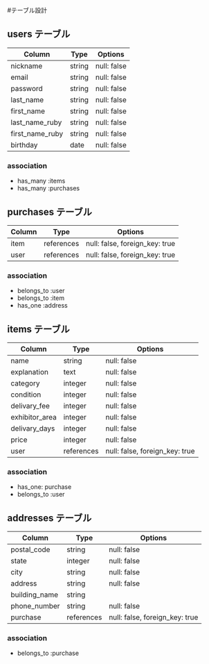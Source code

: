 #テーブル設計

## users テーブル

| Column          | Type   | Options     |
| --------------- | ------ | ----------- |
| nickname        | string | null: false |
| email           | string | null: false |
| password        | string | null: false |
| last_name       | string | null: false |
| first_name      | string | null: false |
| last_name_ruby  | string | null: false |
| first_name_ruby | string | null: false |
| birthday        | date   | null: false |

### association
- has_many :items
- has_many :purchases

## purchases テーブル
| Column | Type        | Options                        |
| ------ | ----------- | ------------------------------ |
| item   | references  | null: false, foreign_key: true |
| user   | references  | null: false, foreign_key: true |

### association
- belongs_to :user
- belongs_to :item
- has_one :address

## items テーブル
| Column         | Type       | Options                        |
| -------------- | ---------- | ------------------------------ |
| name           | string     | null: false                    |
| explanation    | text       | null: false                    |
| category       | integer    | null: false                    |
| condition      | integer    | null: false                    |
| delivary_fee   | integer    | null: false                    |
| exhibitor_area | integer    | null: false                    |
| delivary_days  | integer    | null: false                    |
| price          | integer    | null: false                    |
| user           | references | null: false, foreign_key: true |

### association
- has_one: purchase
- belongs_to :user


## addresses テーブル
| Column        | Type       | Options                        |
| ------------- | -----------| ------------------------------ |
| postal_code   | string     | null: false                    |
| state         | integer    | null: false                    |
| city          | string     | null: false                    |
| address       | string     | null: false                    |
| building_name | string     |                                |
| phone_number  | string     | null: false                    |
| purchase      | references | null: false, foreign_key: true |

### association
- belongs_to :purchase